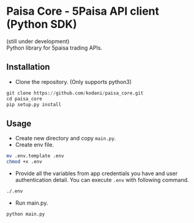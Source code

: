# Paisa Core - 5Paisa API client (Python SDK)
(still under development) <br/>
Python library for 5paisa trading APIs.

## Installation

- Clone the repository. (Only supports python3)

```python
git clone https://github.com/kodani/paisa_core.git
cd paisa_core
pip setup.py install
```

## Usage

- Create new directory and copy `main.py`.
- Create env file.

```bash
mv .env.template .env
chmod +x .env 
```

- Provide all the variables from app credentials you have and user authentication detail. You can execute `.env` with 
following command.

```bash 
./.env
```

- Run main.py. 
```bash
python main.py
```